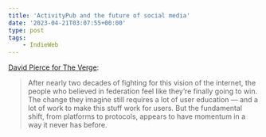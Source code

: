 ```yaml
---
title: 'ActivityPub and the future of social media'
date: '2023-04-21T03:07:55+00:00'
type: post
tags:
    - IndieWeb
---
```


[David Pierce for The Verge](https://www.theverge.com/2023/4/20/23689570/activitypub-protocol-standard-social-network):

> After nearly two decades of fighting for this vision of the internet, the people who believed in federation feel like they’re finally going to win. The change they imagine still requires a lot of user education — and a lot of work to make this stuff work for users. But the fundamental shift, from platforms to protocols, appears to have momentum in a way it never has before.